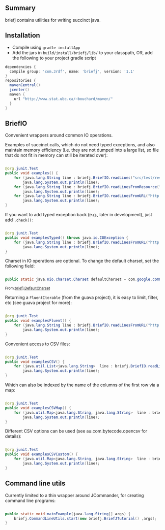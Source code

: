 <!-- File generated by tutorialj -->
Summary
-------

briefj contains utilities for writing succinct java.

Installation
------------

- Compile using ``gradle installApp``
- Add the jars in  ``build/install/briefj/lib/`` to your classpath, OR, add
the following to your project gradle script 

```groovy
dependencies {
  compile group: 'com.3rdf', name: 'briefj', version: '1.1'
}
repositories {
  mavenCentral()
  jcenter()
  maven {
    url "http://www.stat.ubc.ca/~bouchard/maven/"
  }
}
```




BriefIO
-------

Convenient wrappers around common IO operations.



Examples of succinct calls, which do not 
need typed exceptions, and also maintain memory efficiency (i.e. they are
not dumped into a large list, so file that do not fit in memory can still
be iterated over):


```java

@org.junit.Test
public void examples() {
    for (java.lang.String line : briefj.BriefIO.readLines("src/test/resources/test.csv"))
        java.lang.System.out.println(line);
    for (java.lang.String line : briefj.BriefIO.readLinesFromResource("/test.csv"))
        java.lang.System.out.println(line);
    for (java.lang.String line : briefj.BriefIO.readLinesFromURL("http://stat.ubc.ca/~bouchard/pub/geyser.csv"))
        java.lang.System.out.println(line);
}
```

If you want to add typed exception back (e.g., later in development),
just add ``.check()``:


```java

@org.junit.Test
public void examplesTyped() throws java.io.IOException {
    for (java.lang.String line : briefj.BriefIO.readLinesFromURL("http://stat.ubc.ca/~bouchard/pub/geyser.csv").check())
        java.lang.System.out.println(line);
}
```

Charset in IO operations are optional.
To change the default charset, set the following field:


```java

public static java.nio.charset.Charset defaultCharset = com.google.common.base.Charsets.UTF_8;
```
<sub>From:[briefj.DefaultCharset](src/main/java//briefj/DefaultCharset.java)</sub>

Returning a ``FluentIterable`` (from the guava project), it is easy to limit, filter, etc
(see guava project for more):



```java

@org.junit.Test
public void examplesFluent() {
    for (java.lang.String line : briefj.BriefIO.readLinesFromURL("http://stat.ubc.ca/~bouchard/pub/geyser.csv").skip(1).limit(10))
        java.lang.System.out.println(line);
}
```

Convenient access to CSV files:


```java

@org.junit.Test
public void examplesCSV() {
    for (java.util.List<java.lang.String>  line : briefj.BriefIO.readLinesFromURL("http://stat.ubc.ca/~bouchard/pub/geyser.csv").splitCSV().limit(10))
        java.lang.System.out.println(line);
}
```

Which can also be indexed by the name of the columns of the first row via a map:


```java

@org.junit.Test
public void examplesCSVMap() {
    for (java.util.Map<java.lang.String, java.lang.String>  line : briefj.BriefIO.readLinesFromURL("http://stat.ubc.ca/~bouchard/pub/geyser.csv").indexCSV().limit(10))
        java.lang.System.out.println(line);
}
```

Different CSV options can be used (see au.com.bytecode.opencsv for details):


```java

@org.junit.Test
public void examplesCSVCustom() {
    for (java.util.Map<java.lang.String, java.lang.String>  line : briefj.BriefIO.readLinesFromURL("http://stat.ubc.ca/~bouchard/pub/geyser.csv").indexCSV(new au.com.bytecode.opencsv.CSVParser(';')).limit(10))
        java.lang.System.out.println(line);
}
```

Command line utils
------------------

Currently limited to a thin wrapper around JCommander, for creating command line programs:


```java

public static void mainExample(java.lang.String[] args) {
    briefj.CommandLineUtils.start(new briefj.BriefJTutorial() ,args);
}
```

